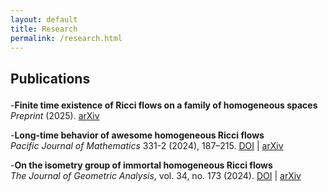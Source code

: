 ```yaml
---
layout: default
title: Research
permalink: /research.html
---
```


## Publications
<div style="margin-top: 1.5em;"></div>

-**Finite time existence of Ricci flows on a family of homogeneous spaces**  
  *Preprint* (2025).
  [arXiv](https://arxiv.org/placeholder)

-**Long-time behavior of awesome homogeneous Ricci flows**  
  *Pacific Journal of Mathematics* 331-2 (2024), 187–215.
  [DOI](https://doi.org/10.2140/pjm.2024.331.187) | [arXiv](https://arxiv.org/abs/2312.16517)

-**On the isometry group of immortal homogeneous Ricci flows**  
  *The Journal of Geometric Analysis*, vol. 34, no. 173 (2024).
  [DOI](https://doi.org/10.1007/s12220-024-01609-6) | [arXiv](https://arxiv.org/abs/2310.18182)
